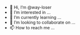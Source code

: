 - 👋 Hi, I’m @way-loser
- 👀 I’m interested in ...
- 🌱 I’m currently learning ...
- 💞️ I’m looking to collaborate on ...
- 📫 How to reach me ...

<!---
way-loser/way-loser is a ✨ special ✨ repository because its `README.md` (this file) appears on your GitHub profile.
You can click the Preview link to take a look at your changes.
--->
